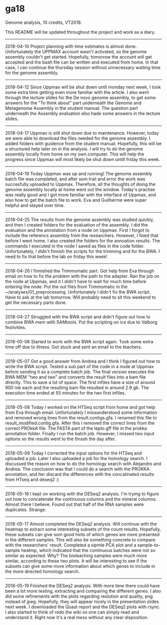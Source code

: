 # ga18
Genome analysis, 10 credits, VT2018.

This README will be updated throughout the project and work as a diary.

-------------------------------------------------------------------------------------------------------------------------------
2018-04-10
Project planning with time estimates is almost done. Unfortunately the UPPMAX account wasn't activated, so the genome assembly couldn't get started. Hopefully, tomorrow the account will get accepted and the bash file can be written and executed from home. In that case, I can continue the thursday session without unnecessary waiting time for the genome assembly.

-------------------------------------------------------------------------------------------------------------------------------
2018-04-12
Since Uppmax will be shut down until monday next week, I took some extra time getting even more familiar with the article. I also went through the lecture slides for the De novo genome assembly, to get some answers for the "To think about" part underneath the Genome and Metagenome Assembly in the student manual. The question part underneath the Assembly evaluation also hade some answers in the lecture slides.

-------------------------------------------------------------------------------------------------------------------------------
2018-04-17
Uppmax is still shut down due to maintenance. However, today we were able to download the files needed for the genome assembly. I added folders with guidence from the student manual. Hopefully, this will be a structured help later on in the analysis. I will try to do the genome assembly locally from home on my own computer. This will help the progress since Uppmax will most likely be shut down untill friday this week. 

-------------------------------------------------------------------------------------------------------------------------------
2018-04-19
Today Uppmax was up and running! The genome assembly batch file was completed, and after som trail and error the work was succesfully uploaded to Uppmax. Therefore, all the thoughts of doing the genome assembly locally at home went out the window. Today's practise was really good and I got more familiar with the interface of Uppmax, and also how to get the batch file to work. Eva and Guilherme were super helpful and stayed over time. 

-------------------------------------------------------------------------------------------------------------------------------
2018-04-25
The results from the genome assembly was studied quickly, and then I created folders for the evaluation of the assembly. I did the evaluation and the annotation from a node on Uppmax. First I forgot to include the referencs assembly from the researchers. However, I fixed that before I went home. I also created the folders for the annoation results. The commands I executed in the node I saved as files in the code folder. Unfortunately, I didn't finnish the scripts for the trimming and for the BWA. I need to fix that before the lab on friday this week! 

-------------------------------------------------------------------------------------------------------------------------------
2018-04-26
I finnished the Trimmomatic part. Got help from Eva through email on how to fix the problem with the path to the adapter. Ran the job on the node at Uppmax, and it I didn't have to wait for much time before entering the node. Put the out files from Trimmomatic in the ~/analyses/01_preprocessing. Unfortunately I didn't fix the BWA script. Have to ask at the lab tomorrow. Will probably need to sit this weekend to get the necessary parts done.

-------------------------------------------------------------------------------------------------------------------------------
2018-04-27
Struggled with the BWA script and didn't figure out how to combine BWA mem with SAMtools. Put the scripting on ice due to Valborg festivities.

-------------------------------------------------------------------------------------------------------------------------------
2018-05-06
Started to work with the BWA script again. Took some extra time off due to illness. Got stuck and sent an email to the teachers.

-------------------------------------------------------------------------------------------------------------------------------
2018-05-07
Got a good answer from Andrea and I think I figured out how to write the BWA script. Tested a sub part of the code in a node at Uppmax before sending it as a complete batch job. The final version executes the BWA MEM "two and two" and converts the result files into a bam file directly. This to save a lot of space. The first infiles have a size of around 900 mb each and the resulting bam file resulted in around 2.9 gb. The execution time ended at 55 minutes for the two first infiles. 

-------------------------------------------------------------------------------------------------------------------------------
2018-05-08
Today I worked on the HTSeq script from home and got help from Eva through email. Unfortunately I missunderstood some information and removed wrong lines from the result.contigs.gfa. I renamed this file to result_modified.contig.gfa. After this I removed the correct lines from the correct PROkkA file. The FASTA part of the lepto.gff file in the prokka annotation folder. Finally I run the batch job. However, I missed two input options so the results went to the thrash the day after. 

-------------------------------------------------------------------------------------------------------------------------------
2018-05-09
Today I corrected the input options for the HTSeq and uploaded a job. Later I also uploaded a job for the homology search. I discussed the reason on how to do the homology search with Alejandro and Andrea. The conclusion was that I could do a search with the PROKKA annotation, and lter discard the differences with the concatinated results from HTseq and deseq2 :) 

-------------------------------------------------------------------------------------------------------------------------------
2018-05-16
I kept on working with the DESeq2 analysis. I'm trying to figure out how to concatenate the continuous columns and the mineral columns. Almost there I believe. Found out that half of the RNA samples were duplicates. Strange.

-------------------------------------------------------------------------------------------------------------------------------
2018-05-17
Almost completed the DESeq2 analysis. Will continue with the heatmap to extract some interesting subsets of the count results. Hopefully, these subsets can give som good hints of which genes are more presented in the different samples. This will also be something concrete to compare with the researchers' result. Completed a sipmle PCA plot and a sample-to-sample heatmp, which indicated that the continuous batches were not so similar as expected. Why? The bioleaching samples were much more similar, according to these two plots. It will be interesting to see if the subsets can give some more information about which genes to include in the more directed homology search.

-------------------------------------------------------------------------------------------------------------------------------
2018-05-19
Finished the DESeq2 analysis. With more time there could have been a lot more testing, extracting and comparing the different genes. I also did some refinements with the plots regarding reolution and quality, png instead of jpeg. Hopefully, they will appear nicely in the presentation slides next week. I downloaded the Quast report and the DESeq2 plots with rsync. I also started to think of redo the wiki so one can simply read and understand it. Right now it's a real mess without any clear disposition.
